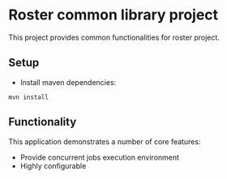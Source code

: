 # Roster common library project

This project provides common functionalities for roster project.


## Setup

- Install maven dependencies:

```
mvn install
```

## Functionality

This application demonstrates a number of core features:

- Provide concurrent jobs execution environment
- Highly configurable

